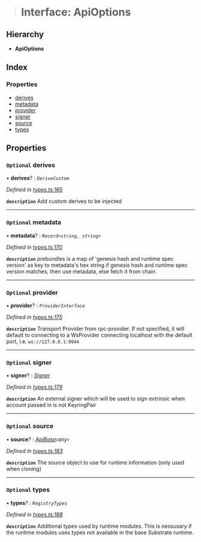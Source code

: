 > # Interface: ApiOptions

## Hierarchy

* **ApiOptions**

## Index

### Properties

* [derives](_types_.apioptions.md#optional-derives)
* [metadata](_types_.apioptions.md#optional-metadata)
* [provider](_types_.apioptions.md#optional-provider)
* [signer](_types_.apioptions.md#optional-signer)
* [source](_types_.apioptions.md#optional-source)
* [types](_types_.apioptions.md#optional-types)

## Properties

### `Optional` derives

• **derives**? : *`DeriveCustom`*

*Defined in [types.ts:165](https://github.com/polkadot-js/api/blob/e942e68/packages/api/src/types.ts#L165)*

**`description`** Add custom derives to be injected

___

### `Optional` metadata

• **metadata**? : *`Record<string, string>`*

*Defined in [types.ts:170](https://github.com/polkadot-js/api/blob/e942e68/packages/api/src/types.ts#L170)*

**`description`** prebundles is a map of 'genesis hash and runtime spec version' as key to metadata's hex string
if genesis hash and runtime spec version matches, then use metadata, else fetch it from chain

___

### `Optional` provider

• **provider**? : *`ProviderInterface`*

*Defined in [types.ts:175](https://github.com/polkadot-js/api/blob/e942e68/packages/api/src/types.ts#L175)*

**`description`** Transport Provider from rpc-provider. If not specified, it will default to
connecting to a WsProvider connecting localhost with the default port, i.e. `ws://127.0.0.1:9944`

___

### `Optional` signer

• **signer**? : *[Signer](_types_.signer.md)*

*Defined in [types.ts:179](https://github.com/polkadot-js/api/blob/e942e68/packages/api/src/types.ts#L179)*

**`description`** An external signer which will be used to sign extrinsic when account passed in is not KeyringPair

___

### `Optional` source

• **source**? : *[ApiBase](../classes/_base_.apibase.md)‹*any*›*

*Defined in [types.ts:183](https://github.com/polkadot-js/api/blob/e942e68/packages/api/src/types.ts#L183)*

**`description`** The source object to use for runtime information (only used when cloning)

___

### `Optional` types

• **types**? : *`RegistryTypes`*

*Defined in [types.ts:188](https://github.com/polkadot-js/api/blob/e942e68/packages/api/src/types.ts#L188)*

**`description`** Additional types used by runtime modules. This is nessusary if the runtime modules
uses types not available in the base Substrate runtime.